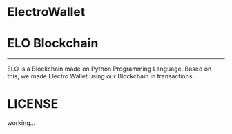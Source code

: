 # ElectroWallet


# ELO Blockchain

--------------------------------------------------------------------------------------------------------------------------------------------------

ELO is a Blockchain made on Python Programming Language.
Based on this, we made Electro Wallet using our Blockchain in transactions.


# LICENSE
working...
